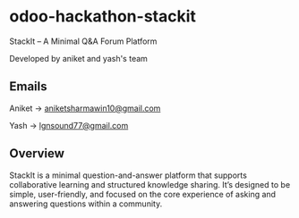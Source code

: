# odoo-hackathon-stackit
StackIt – A Minimal Q&A Forum Platform

Developed by aniket and yash's team

## Emails

Aniket -> aniketsharmawin10@gmail.com

Yash -> lgnsound77@gmail.com

## Overview

StackIt is a minimal question-and-answer platform that supports collaborative
learning and structured knowledge sharing. It’s designed to be simple, user-friendly,
and focused on the core experience of asking and answering questions within a
community.
